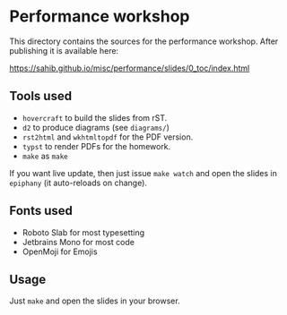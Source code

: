 # Performance workshop

This directory contains the sources for the performance workshop.
After publishing it is available here:

https://sahib.github.io/misc/performance/slides/0_toc/index.html

## Tools used

* ``hovercraft`` to build the slides from rST.
* ``d2`` to produce diagrams (see ``diagrams/``)
* ``rst2html`` and ``wkhtmltopdf`` for the PDF version.
* ``typst`` to render PDFs for the homework.
* ``make`` as ``make``

If you want live update, then just issue `make watch` and open the slides in
`epiphany` (it auto-reloads on change).

## Fonts used

* Roboto Slab for most typesetting
* Jetbrains Mono for most code
* OpenMoji for Emojis

## Usage

Just `make` and open the slides in your browser.
